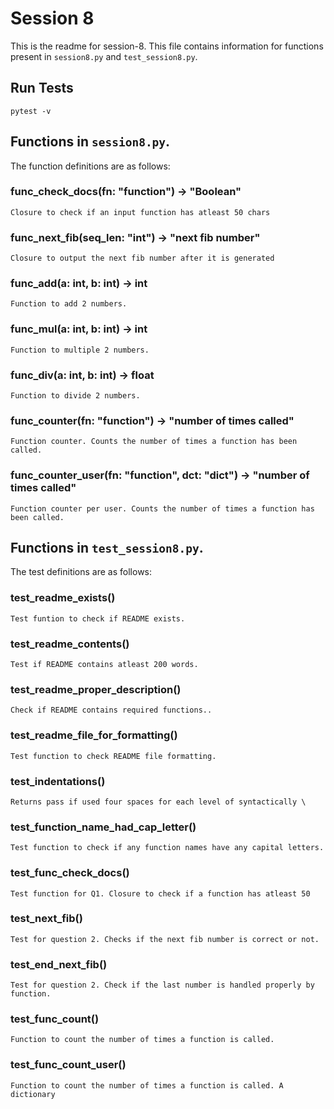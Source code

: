 # Session 8

This is the readme for session-8.
This file contains information for functions present in `session8.py` and `test_session8.py`.

## Run Tests 

```
pytest -v
```


## Functions in `session8.py`.


The function definitions are as follows: 

### func_check_docs(fn: "function") -> "Boolean"


    Closure to check if an input function has atleast 50 chars

### func_next_fib(seq_len: "int") -> "next fib number"


    Closure to output the next fib number after it is generated

### func_add(a: int, b: int) -> int


    Function to add 2 numbers.

### func_mul(a: int, b: int) -> int


    Function to multiple 2 numbers.

### func_div(a: int, b: int) -> float


    Function to divide 2 numbers.

### func_counter(fn: "function") -> "number of times called"


    Function counter. Counts the number of times a function has been called. 

### func_counter_user(fn: "function", dct: "dict") -> "number of times called"


    Function counter per user. Counts the number of times a function has been called. 


## Functions in `test_session8.py`.


The test definitions are as follows: 

### test_readme_exists()


    Test funtion to check if README exists.                                                                                                                                  

### test_readme_contents()


    Test if README contains atleast 200 words.                                                                                                                               

### test_readme_proper_description()


    Check if README contains required functions..

### test_readme_file_for_formatting()


    Test function to check README file formatting.

### test_indentations()


    Returns pass if used four spaces for each level of syntactically \

### test_function_name_had_cap_letter()


    Test function to check if any function names have any capital letters.

### test_func_check_docs()


    Test function for Q1. Closure to check if a function has atleast 50 

### test_next_fib()


    Test for question 2. Checks if the next fib number is correct or not.

### test_end_next_fib()


    Test for question 2. Check if the last number is handled properly by function.

### test_func_count()


    Function to count the number of times a function is called.

### test_func_count_user()


    Function to count the number of times a function is called. A dictionary 

